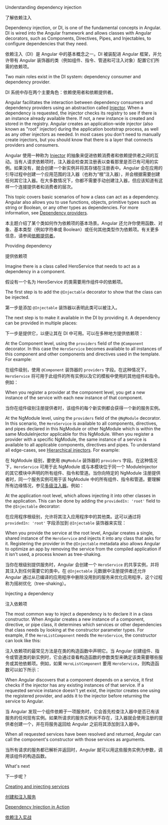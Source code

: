 Understanding dependency injection

了解依赖注入

Dependency injection, or DI, is one of the fundamental concepts in Angular. DI is wired into the Angular framework and allows classes with Angular decorators, such as Components, Directives, Pipes, and Injectables, to configure dependencies that they need.

依赖注入（DI）是 Angular 中的基本概念之一。DI 被装配进 Angular 框架，并允许带有 Angular 装饰器的类（例如组件、指令、管道和可注入对象）配置它们所需的依赖项。

Two main roles exist in the DI system: dependency consumer and dependency provider.

DI 系统中存在两个主要角色：依赖使用者和依赖提供者。

Angular facilitates the interaction between dependency consumers and dependency providers using an abstraction called [Injector](guide/glossary#injector). When a dependency is requested, the injector checks its registry to see if there is an instance already available there. If not, a new instance is created and stored in the registry. Angular creates an application-wide injector \(also known as "root" injector\) during the application bootstrap process, as well as any other injectors as needed. In most cases you don't need to manually create injectors, but you should know that there is a layer that connects providers and consumers.

Angular 使用一种称为 [Injector](guide/glossary#injector) 的抽象来促进依赖消费者和依赖提供者之间的互动。当有人请求依赖项时，注入器会检查其注册表以查看那里是否已有可用的实例。如果没有，就会创建一个新实例并将其存储在注册表中。Angular 会在应用的引导过程中创建一个应用范围的注入器（也称为“根”注入器），并会根据需要创建任何其它注入器。在大多数情况下，你都不需要手动创建注入器，但应该知道有这样一个连接提供者和消费者的层次。

This topic covers basic scenarios of how a class can act as a dependency. Angular also allows you to use functions, objects, primitive types such as string or Boolean, or any other types as dependencies. For more information, see [Dependency providers](guide/dependency-injection-providers).

本主题介绍了某个类如何作为依赖项的基本场景。Angular 还允许你使用函数、对象、基本类型（例如字符串或 Boolean）或任何其他类型作为依赖项。有关更多信息，请参阅[依赖提供者](guide/dependency-injection-providers)。

Providing dependency

提供依赖项

Imagine there is a class called HeroService that needs to act as a dependency in a component.

假设有一个名为 HeroService 的类需要用作组件中的依赖项。

The first step is to add the `@Injectable` decorator to show that the class can be injected.

第一步是添加 `@Injectable` 装饰器以表明此类可以被注入。

The next step is to make it available in the DI by providing it.  A dependency can be provided in multiple places:

下一步是提供它，以便让其在 DI 中可用。可以在多种地方提供依赖项：

At the Component level, using the `providers` field of the `@Component` decorator. In this case the `HeroService` becomes available to all instances of this component and other components and directives used in the template. For example:

在组件级别，使用 `@Component` 装饰器的 `providers` 字段。在这种情况下，`HeroService` 将可用于此组件的所有实例以及它的模板中使用的其他组件和指令。例如：

When you register a provider at the component level, you get a new instance of the service with each new instance of that component.

当你在组件级别注册提供者时，该组件的每个新实例都会获得一个新的服务实例。

At the NgModule level, using the `providers` field of the `@NgModule` decorator. In this scenario, the `HeroService` is available to all components, directives, and pipes declared in this NgModule or other NgModule which is within the same ModuleInjector applicable for this NgModule. When you register a provider with a specific NgModule, the same instance of a service is available to all applicable components, directives and pipes.
To understand all edge-cases, see [Hierarchical injectors](guide/hierarchical-dependency-injection). For example:

在 NgModule 级别，要使用 `@NgModule` 装饰器的 `providers` 字段。在这种情况下，`HeroService` 可用于此 NgModule 或与本模块位于同一个 ModuleInjector 的其它模块中声明的所有组件、指令和管道。当你向特定的 NgModule 注册提供者时，同一个服务实例可用于该 NgModule 中的所有组件、指令和管道。要理解所有边缘情况，参见[多级注入器](guide/hierarchical-dependency-injection)。例如：

At the application root level, which allows injecting it into other classes in the application. This can be done by adding the `providedIn: 'root'` field to the `@Injectable` decorator:

在应用程序根级别，允许将其注入应用程序中的其他类。这可以通过将 `providedIn: 'root'` 字段添加到 `@Injectable` 装饰器来实现：

When you provide the service at the root level, Angular creates a single, shared instance of the `HeroService` and injects it into any class that asks for it. Registering the provider in the `@Injectable` metadata also allows Angular to optimize an app by removing the service from the compiled application if it isn't used, a process known as tree-shaking.

当你在根级别提供服务时，Angular 会创建一个 `HeroService` 的共享实例，并将其注入到任何需要它的类中。在 `@Injectable` 元数据中注册提供者还允许 Angular 通过从已编译的应用程序中删除没用到的服务来优化应用程序，这个过程称为摇树优化（tree-shaking）。

Injecting a dependency

注入依赖项

The most common way to inject a dependency is to declare it in a class constructor. When Angular creates a new instance of a component, directive, or pipe class, it determines which services or other dependencies that class needs by looking at the constructor parameter types. For example, if the `HeroListComponent` needs the `HeroService`, the constructor can look like this:

注入依赖项的最常见方法是在类的构造函数中声明它。当 Angular 创建组件、指令或管道类的新实例时，它会通过查看构造函数的参数类型来确定该类需要哪些服务或其他依赖项。例如，如果 `HeroListComponent` 要用 `HeroService`，则构造函数可以如下所示：

When Angular discovers that a component depends on a service, it first checks if the injector has any existing instances of that service. If a requested service instance doesn't yet exist, the injector creates one using the registered provider, and adds it to the injector before returning the service to Angular.

当 Angular 发现一个组件依赖于一项服务时，它会首先检查注入器中是否已有该服务的任何现有实例。如果所请求的服务实例尚不存在，注入器就会使用注册的提供者创建一个，并在将服务返回给 Angular 之前将其添加到注入器中。

When all requested services have been resolved and returned, Angular can call the component's constructor with those services as arguments.

当所有请求的服务都已解析并返回时，Angular 就可以用这些服务实例为参数，调用该组件的构造函数。

What's next

下一步呢？

[Creating and injecting services](guide/creating-injectable-service)

[创建和注入服务](guide/creating-injectable-service)

[Dependency Injection in Action](guide/dependency-injection-in-action)

[依赖注入实战](guide/dependency-injection-in-action)